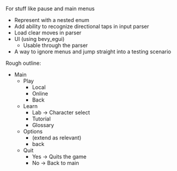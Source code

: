 For stuff like pause and main menus

- Represent with a nested enum
- Add ability to recognize directional taps in input parser
- Load clear moves in parser
- UI (using bevy_egui)
	- Usable through the parser
- A way to ignore menus and jump straight into a testing scenario

Rough outline:
- Main
	- Play
		- Local
		- Online
		- Back
	- Learn 
		- Lab -> Character select
		- Tutorial
		- Glossary
	- Options
		- (extend as relevant)
		- back
	- Quit
		- Yes -> Quits the game
		- No -> Back to main